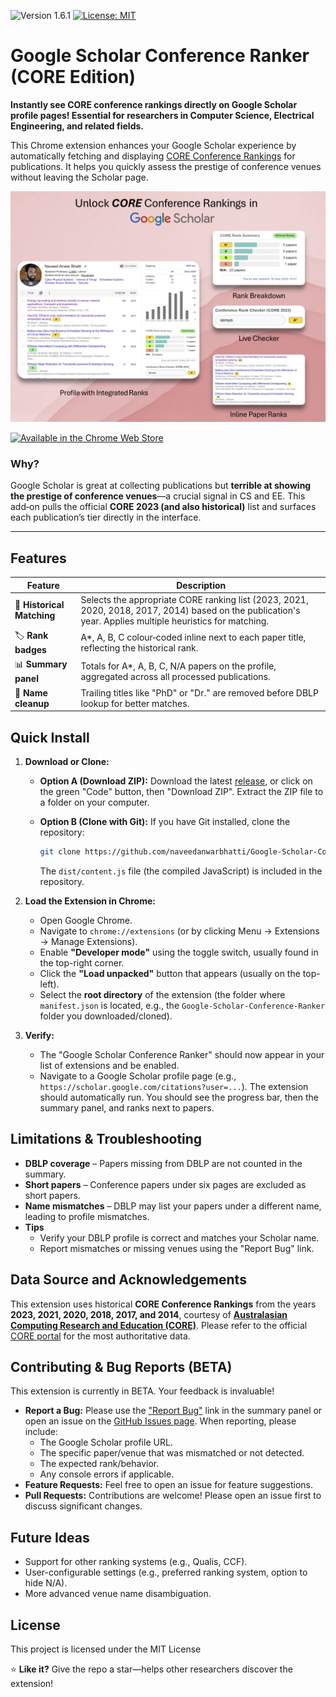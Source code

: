 ![Version 1.6.1](https://img.shields.io/badge/version-1.6.1-blue.svg)
[![License: MIT](https://img.shields.io/badge/License-MIT-yellow.svg)](https://opensource.org/licenses/MIT)

# Google Scholar Conference Ranker (CORE Edition)



**Instantly see CORE conference rankings directly on Google Scholar profile pages! Essential for researchers in Computer Science, Electrical Engineering, and related fields.**

This Chrome extension enhances your Google Scholar experience by automatically fetching and displaying [CORE Conference Rankings](http://portal.core.edu.au/conf-ranks/) for publications. It helps you quickly assess the prestige of conference venues without leaving the Scholar page.

![Screenshot of Extension in Action](Images/Screenshot.png)

<p align="left">
  <a href="https://chromewebstore.google.com/detail/egohghgpljdhkmcmllhncfndmkeilpfb?utm_source=item-share-cb">
    <img src="https://developer.chrome.com/static/docs/webstore/branding/image/UV4C4ybeBTsZt43U4xis.png" alt="Available in the Chrome Web Store">
  </a>
</p>



### Why?

Google Scholar is great at collecting publications but **terrible at showing the prestige of conference venues**—a crucial signal in CS and EE. This add‑on pulls the official **CORE 2023 (and also historical)** list and surfaces each publication’s tier directly in the interface.

---

## Features

| Feature                   | Description                                                                                                                               |
| ------------------------- | ----------------------------------------------------------------------------------------------------------------------------------------- |
| 🎯 **Historical Matching** | Selects the appropriate CORE ranking list (2023, 2021, 2020, 2018, 2017, 2014) based on the publication's year. Applies multiple heuristics for matching. |
| 🏷 **Rank badges**        | A\*, A, B, C colour‑coded inline next to each paper title, reflecting the historical rank.                                                |
| 📊 **Summary panel**      | Totals for A\*, A, B, C, N/A papers on the profile, aggregated across all processed publications.                                         |
| 🧹 **Name cleanup**       | Trailing titles like "PhD" or "Dr." are removed before DBLP lookup for better matches. |


## Quick Install

1.  **Download or Clone:**
    *   **Option A (Download ZIP):** Download the latest [release](https://github.com/naveedanwarbhatti/Google-Scholar-Conference-Ranker/releases/download/v1.5.0/Google-Scholar-Conference-Ranker-v1.6.1.zip), or click on the green "Code" button, then "Download ZIP". Extract the ZIP file to a folder on your computer.
	
    *   **Option B (Clone with Git):** If you have Git installed, clone the repository:
        ```bash
        git clone https://github.com/naveedanwarbhatti/Google-Scholar-Conference-Ranker.git
        ```
        The `dist/content.js` file (the compiled JavaScript) is included in the repository.

2.  **Load the Extension in Chrome:**
    *   Open Google Chrome.
    *   Navigate to `chrome://extensions` (or by clicking Menu -> Extensions -> Manage Extensions).
    *   Enable **"Developer mode"** using the toggle switch, usually found in the top-right corner.
    *   Click the **"Load unpacked"** button that appears (usually on the top-left).
    *   Select the **root directory** of the extension (the folder where `manifest.json` is located, e.g., the `Google-Scholar-Conference-Ranker` folder you downloaded/cloned).

3.  **Verify:**
    *   The "Google Scholar Conference Ranker" should now appear in your list of extensions and be enabled.
    *   Navigate to a Google Scholar profile page (e.g., `https://scholar.google.com/citations?user=...`). The extension should automatically run. You should see the progress bar, then the summary panel, and ranks next to papers.




## Limitations & Troubleshooting

* **DBLP coverage** – Papers missing from DBLP are not counted in the summary.
* **Short papers** – Conference papers under six pages are excluded as short papers.
* **Name mismatches** – DBLP may list your papers under a different name, leading to profile mismatches.
* **Tips**
  * Verify your DBLP profile is correct and matches your Scholar name.
  * Report mismatches or missing venues using the "Report Bug" link.

## Data Source and Acknowledgements

This extension uses historical **CORE Conference Rankings** from the years **2023, 2021, 2020, 2018, 2017, and 2014**, courtesy of [**Australasian Computing Research and Education (CORE)**](https://www.linkedin.com/company/australasian-computing-research-and-education-core/). Please refer to the official [CORE portal](http://portal.core.edu.au/conf-ranks/) for the most authoritative data.

## Contributing & Bug Reports (BETA)

This extension is currently in BETA. Your feedback is invaluable!

*   **Report a Bug:** Please use the ["Report Bug"](https://forms.office.com/r/PbSzWaQmpJ) link in the summary panel or open an issue on the [GitHub Issues page](https://github.com/naveedanwarbhatti/Google-Scholar-Conference-Ranker//issues). When reporting, please include:
    *   The Google Scholar profile URL.
    *   The specific paper/venue that was mismatched or not detected.
    *   The expected rank/behavior.
    *   Any console errors if applicable.
*   **Feature Requests:** Feel free to open an issue for feature suggestions.
*   **Pull Requests:** Contributions are welcome! Please open an issue first to discuss significant changes.

## Future Ideas
*   Support for other ranking systems (e.g., Qualis, CCF).
*   User-configurable settings (e.g., preferred ranking system, option to hide N/A).
*   More advanced venue name disambiguation.

## License

This project is licensed under the MIT License


⭐ **Like it?** Give the repo a star—helps other researchers discover the extension!
